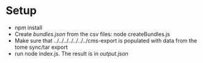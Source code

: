 
# Setup
* npm install
* Create *bundles.json* from the csv files: node createBundles.js
* Make sure that ../../../../../../../cms-export is populated with data from the tome sync/tar export
* run node index.js. The result is in *output.json*

